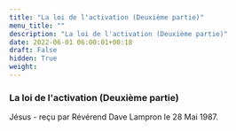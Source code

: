 ```yaml
---
title: "La loi de l'activation (Deuxième partie)"
menu_title: ""
description: "La loi de l'activation (Deuxième partie)"
date: 2022-06-01 06:00:01+00:18
draft: False
hidden: True
weight:
---
```

### La loi de l'activation (Deuxième partie)

Jésus - reçu par Révérend Dave Lampron le 28 Mai 1987.



